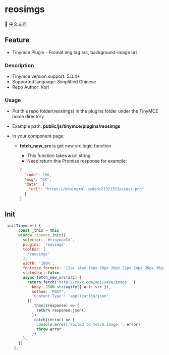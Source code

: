# reosimgs

👀 [中文文档](https://github.com/Kori000/reosimgs/blob/main/README_Zh.md)

## Feature

- Tinymce Plugin - Format img tag src, background-image url

### Description

- Tinymce version support: 5.0.4+
- Supported language: Simplified Chinese
- Repo Author: Kori

### Usage

- Put this repo folder(reosimgs) in the plugins folder under the TinyMCE home directory

- Example path: **public/js/tinymce/plugins/reosimgs**

- In your component page:

  - **fetch_new_src** is get new src logic function

    - This function takes **a** url string
    - Need return this Promise response for example:

    ```json
    {
      "code": 200,
      "msg": "OK",
      "data": {
        "url": "https://newimgrul-asdads21321321asxasx.png"
      }
    }
    ```

## Init

```js
 initTinymce() {
      const _this = this
      window.tinymce.init({
        selector: `#tinymceId`,
        plugins: 'reosimgs',
        toolbar: [
          'reosimgs'
        ],
        width: '100%',
        fontsize_formats: '12px 14px 16px 18px 20px 22px 24px 26px 36px 48px 56px',
        statusbar: false,
        async fetch_new_src(src) {
          return fetch('http://xxxx.com/api/save/image', {
            body: JSON.stringify({ url: src }),
            method: 'POST',
            'Content-Type': 'application/json'
          })
            .then((response) => {
              return response.json()
            })
            .catch((error) => {
              console.error('Failed to fetch image:', error)
              throw error
            })
        },
      })
    },
```

